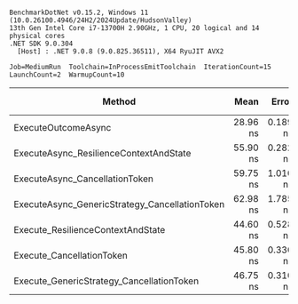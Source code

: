 ```

BenchmarkDotNet v0.15.2, Windows 11 (10.0.26100.4946/24H2/2024Update/HudsonValley)
13th Gen Intel Core i7-13700H 2.90GHz, 1 CPU, 20 logical and 14 physical cores
.NET SDK 9.0.304
  [Host] : .NET 9.0.8 (9.0.825.36511), X64 RyuJIT AVX2

Job=MediumRun  Toolchain=InProcessEmitToolchain  IterationCount=15  
LaunchCount=2  WarmupCount=10  

```
| Method                                         | Mean     | Error    | StdDev   | Median   | Ratio | RatioSD | Allocated | Alloc Ratio |
|----------------------------------------------- |---------:|---------:|---------:|---------:|------:|--------:|----------:|------------:|
| ExecuteOutcomeAsync                            | 28.96 ns | 0.189 ns | 0.271 ns | 29.03 ns |  1.00 |    0.01 |         - |          NA |
| ExecuteAsync_ResilienceContextAndState         | 55.90 ns | 0.282 ns | 0.376 ns | 55.86 ns |  1.93 |    0.02 |         - |          NA |
| ExecuteAsync_CancellationToken                 | 59.75 ns | 1.010 ns | 1.512 ns | 59.97 ns |  2.06 |    0.05 |         - |          NA |
| ExecuteAsync_GenericStrategy_CancellationToken | 62.98 ns | 1.785 ns | 2.672 ns | 63.49 ns |  2.17 |    0.09 |         - |          NA |
| Execute_ResilienceContextAndState              | 44.60 ns | 0.528 ns | 0.791 ns | 44.29 ns |  1.54 |    0.03 |         - |          NA |
| Execute_CancellationToken                      | 45.80 ns | 0.330 ns | 0.494 ns | 45.54 ns |  1.58 |    0.02 |         - |          NA |
| Execute_GenericStrategy_CancellationToken      | 46.75 ns | 0.310 ns | 0.463 ns | 46.46 ns |  1.61 |    0.02 |         - |          NA |
